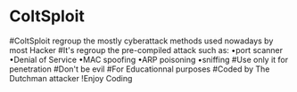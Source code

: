 # ColtSploit
#ColtSploit regroup the mostly cyberattack methods used nowadays by most Hacker #It's regroup the pre-compiled attack such as:    •port scanner    •Denial of Service    •MAC spoofing    •ARP poisoning    •sniffing #Use only it for penetration #Don't be evil #For Educationnal purposes #Coded by The Dutchman attacker !Enjoy Coding
